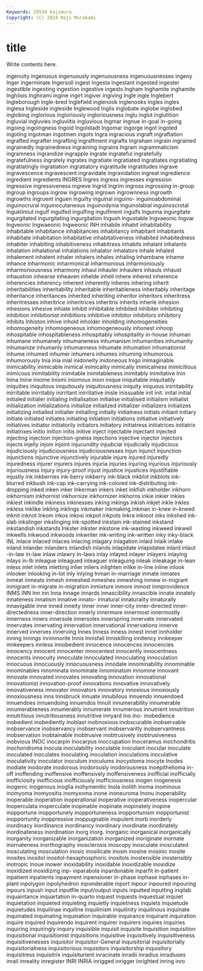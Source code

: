 ```yaml
---
Keywords: 29534 kojimura
Copyright: (C) 2024 Koji Murakami
---
```


# title

Write contents here.



 ingenuity ingenuous ingenuously
ingenuousness ingenuousnesses ingeny Inger ingerminate Ingersoll ingest ingesta ingestant ingested
ingester ingestible ingesting ingestion ingestive ingests Ingham Inghamite inghamite Inghilois
Inghirami ingine ingirt ingiver ingiving Ingle ingle Inglebert Ingleborough ingle-bred
Inglefield inglenook inglenooks Ingles ingles inglesa Ingleside ingleside Inglewood Inglis
inglobate inglobe inglobed inglobing inglorious ingloriously ingloriousness inglu inglut inglutition
ingluvial ingluvies ingluviitis ingluvious Ingmar ingnue in-goal in-going ingoing ingoingness
Ingold Ingolstadt Ingomar ingorge ingot ingoted ingoting ingotman ingotmen ingots
Ingra ingracious ingraft ingraftation ingrafted ingrafter ingrafting ingraftment ingrafts Ingraham
ingrain ingrained ingrainedly ingrainedness ingraining ingrains Ingram ingrammaticism ingramness ingrandize
ingrapple ingrate ingrateful ingratefully ingratefulness ingrately ingrates ingratiate ingratiated ingratiates
ingratiating ingratiatingly ingratiation ingratiatory ingratitude ingratitudes ingrave ingravescence ingravescent ingravidate
ingravidation ingreat ingredience ingredient ingredients INGRES Ingres ingress ingresses ingression
ingressive ingressiveness ingreve Ingrid Ingrim ingross ingrossing in-group ingroup ingroups
ingrow ingrowing ingrown ingrownness ingrowth ingrowths ingruent inguen inguilty inguinal
inguino- inguinoabdominal inguinocrural inguinocutaneous inguinodynia inguinolabial inguinoscrotal Inguklimiut ingulf ingulfed
ingulfing ingulfment ingulfs Ingunna ingurgitate ingurgitated ingurgitating ingurgitation Ingush ingustable
Ingvaeonic Ingvar Ingveonic Ingwaeonic Ingweonic INH inhabile inhabit inhabitability inhabitable
inhabitance inhabitancies inhabitancy inhabitant inhabitants inhabitate inhabitation inhabitative inhabitativeness inhabited
inhabitedness inhabiter inhabiting inhabitiveness inhabitress inhabits inhalant inhalants inhalation inhalational
inhalations inhalator inhalators inhale inhaled inhalement inhalent inhaler inhalers inhales
inhaling Inhambane inhame inhance inharmonic inharmonical inharmonious inharmoniously inharmoniousness inharmony
inhaul inhauler inhaulers inhauls inhaust inhaustion inhearse inheaven inhelde inhell
inhere inhered inherence inherencies inherency inherent inherently inheres inhering inherit
inheritabilities inheritability inheritable inheritableness inheritably inheritage inheritance inheritances inherited inheriting
inheritor inheritors inheritress inheritresses inheritrice inheritrices inheritrix inherits inherle inhesion
inhesions inhesive inhiate inhibit inhibitable inhibited inhibiter inhibiting inhibition inhibitionist
inhibitions inhibitive inhibitor inhibitors inhibitory inhibits Inhiston inhive inhold inholder
inholding inhomogeneities inhomogeneity inhomogeneous inhomogeneously inhonest inhoop inhospitable inhospitableness inhospitably
inhospitality in-house inhuman inhumane inhumanely inhumaneness inhumanism inhumanities inhumanity inhumanize
inhumanly inhumanness inhumate inhumation inhumationist inhume inhumed inhumer inhumers inhumes
inhuming inhumorous inhumorously Inia inia inial inidoneity inidoneous Inigo inimaginable
inimicability inimicable inimical inimicality inimically inimicalness inimicitious inimicous inimitability inimitable
inimitableness inimitably inimitative Inin Inina Inine iniome Iniomi iniomous inion
inique iniquitable iniquitably iniquities iniquitous iniquitously iniquitousness iniquity iniquous inirritability
inirritable inirritably inirritant inirritative inisle inissuable init init. inital initial
initialed initialer initialing initialisation initialise initialised initialism initialist initialization initializations
initialize initialized initializer initializers initializes initializing initialled initialler initialling initially
initialness initials initiant initiary initiate initiated initiates initiating initiation initiations
initiative initiatively initiatives initiator initiatorily initiators initiatory initiatress initiatrices initiatrix
initiatrixes initio inition initis initive inject injectable injectant injected injecting
injection injection-gneiss injections injective injector injectors injects injelly injoin injoint
injucundity injudicial injudicially injudicious injudiciously injudiciousness injudiciousnesses Injun injunct injunction
injunctions injunctive injunctively injurable injure injured injuredly injuredness injurer injurers
injures injuria injuries injuring injurious injuriously injuriousness injury injury-proof injust
injustice injustices injustifiable injustly ink inkberries ink-berry inkberry ink-black inkblot
inkblots ink-blurred inkbush ink-cap ink-carrying ink-colored ink-distributing ink-dropping inked inken
inker Inkerman inkers inket inkfish inkholder inkhorn inkhornism inkhornist inkhornize
inkhornizer inkhorns inkie inkier inkies inkiest inkindle inkiness inkinesses inking
inkings inkish inkjet inkle inkles inkless inklike inkling inklings inkmaker
inkmaking inkman in-knee in-kneed inknit inknot Inkom inkos inkosi inkpot
inkpots Inkra inkroot inks inkshed ink-slab inkslinger inkslinging ink-spotted inkstain
ink-stained inkstand inkstandish inkstands Inkster inkster inkstone ink-wasting inkweed inkwell
inkwells inkwood inkwoods inkwriter ink-writing ink-written inky inky-black INL inlace
inlaced inlaces inlacing inlagary inlagation inlaid inlaik inlake inland inlander
inlanders inlandish inlands inlapidate inlapidatee inlard inlaut -in-law in-law inlaw
inlawry in-laws inlay inlayed inlayer inlayers inlaying inlays in-lb inleague
inleagued inleaguer inleaguing inleak inleakage in-lean inless inlet inlets inletting
inlier inliers inlighten inlike in-line inline inlook inlooker inlooking in-lot
inly inlying Inman in-marriage inmate inmates inmeat inmeats inmesh inmeshed
inmeshes inmeshing inmew in-migrant inmigrant in-migrate in-migration inmixture inmore inmost
inmprovidence INMS INN Inn inn Inna innage innards innascibility innascible
innate innately innateness innatism innative innato- innatural innaturality innaturally innavigable
inne inned inneity Inner inner inner-city inner-directed inner-directedness inner-direction innerly
innermore innermost innermostly innerness inners innersole innersoles innerspring innervate innervated
innervates innervating innervation innervational innervations innerve innerved innerves innerving Innes
Inness inness innest innet innholder inning innings inninmorite Innis Innisfail
Inniskilling innitency innkeeper innkeepers innless innobedient innocence innocences innocencies innocency
innocent innocenter innocentest innocently innocentness innocents innocuity innoculate innoculated innoculating
innoculation innocuous innocuously innocuousness innodate innominability innominable innominables innominata innominate
innominatum innomine innovant innovate innovated innovates innovating innovation innovational innovationist
innovation-proof innovations innovative innovatively innovativeness innovator innovators innovatory innoxious innoxiously
innoxiousness inns Innsbruck innuate innubilous innuendo innuendoed innuendoes innuendoing innuendos
Innuit innumerability innumerable innumerableness innumerably innumerate innumerous innutrient innutrition innutritious
innutritiousness innutritive innyard Ino ino- inobedience inobedient inobediently inoblast inobnoxious
inobscurable inobservable inobservance inobservancy inobservant inobservantly inobservantness inobservation inobtainable inobtrusive
inobtrusively inobtrusiveness inobvious INOC inocarpin Inocarpus inoccupation Inoceramus inochondritis inochondroma
inocula inoculability inoculable inoculant inocular inoculate inoculated inoculates inoculating inoculation
inoculations inoculative inoculativity inoculator inoculum inoculums inocystoma inocyte Inodes inodiate
inodorate inodorous inodorously inodorousness inoepithelioma in-off inoffending inoffensive inoffensively inoffensiveness
inofficial inofficially inofficiosity inofficious inofficiously inofficiousness inogen inogenesis inogenic inogenous
inoglia inohymenitic Inola inolith inoma inominous inomyoma inomyositis inomyxoma inone
inoneuroma Inonu inoperability inoperable inoperation inoperational inoperative inoperativeness inopercular Inoperculata
inoperculate inopinable inopinate inopinately inopine inopportune inopportunely inopportuneness inopportunism inopportunist
inopportunity inoppressive inoppugnable inopulent inorb inorderly inordinacy inordinance inordinancy inordinary
inordinate inordinately inordinateness inordination inorg inorg. inorganic inorganical inorganically inorganity
inorganizable inorganization inorganized inoriginate inornate inornateness inorthography inosclerosis inoscopy inosculate
inosculated inosculating inosculation inosic inosilicate inosin inosine inosinic inosite inosites
inositol inositol-hexaphosphoric inositols inostensible inostensibly inotropic Inoue inower inoxidability inoxidable
inoxidizable inoxidize inoxidized inoxidizing inp- inparabola inpardonable inparfit in-patient inpatient
inpatients inpayment inpensioner in-phase inphase inphases in-plant inpolygon inpolyhedron inponderable
inport inpour inpoured inpouring inpours inpush input inputfile input/output inputs
inputted inputting inqilab inquaintance inquartation in-quarto inquest inquests inquestual inquiet
inquietation inquieted inquieting inquietly inquietness inquiets inquietude inquietudes Inquilinae inquiline
inquilinism inquilinity inquilinous inquinate inquinated inquinating inquination inquirable inquirance inquirant
inquiration inquire inquired inquirendo inquirent inquirer inquirers inquires inquiries inquiring
inquiringly inquiry inquisible inquisit inquisite Inquisition inquisition inquisitional inquisitionist inquisitions
inquisitive inquisitively inquisitiveness inquisitivenesses inquisitor Inquisitor-General inquisitorial inquisitorially inquisitorialness inquisitorious
inquisitors inquisitorship inquisitory inquisitress inquisitrix inquisiturient inracinate inradii inradius inradiuses
inrail inreality inregister INRI INRIA inrigged inrigger inrighted inring inro
